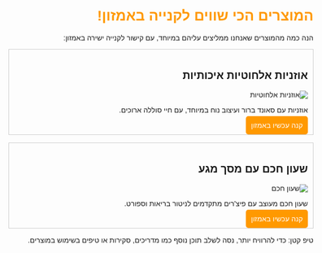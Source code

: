 <!DOCTYPE html>
<html lang="he">
<head>
  <meta charset="UTF-8" />
  <title>המוצרים הכי שווים לקנייה באמזון!</title>
  <style>
    body { font-family: Arial, sans-serif; max-width: 600px; margin: auto; direction: rtl; }
    h1 { color: #FF9900; }
    .product { border: 1px solid #ccc; padding: 10px; margin-bottom: 15px; }
    .product img { max-width: 100%; height: auto; }
    .buy-button { background-color: #FF9900; color: white; padding: 10px; text-decoration: none; border-radius: 5px; }
  </style>
</head>
<body>
  <h1>המוצרים הכי שווים לקנייה באמזון!</h1>
  <p>הנה כמה מהמוצרים שאנחנו ממליצים עליהם במיוחד, עם קישור לקנייה ישירה באמזון:</p>

  <div class="product">
    <h2>אוזניות אלחוטיות איכותיות</h2>
    <img src="https://images-na.ssl-images-amazon.com/images/I/71U5L2A-DPL._AC_SL1500_.jpg" alt="אוזניות אלחוטיות" />
    <p>אוזניות עם סאונד ברור ועיצוב נוח במיוחד, עם חיי סוללה ארוכים.</p>
    <a class="buy-button" href="https://www.amazon.com/dp/B08N5WRWNW?tag=YOUR_AFFILIATE_ID" target="_blank">קנה עכשיו באמזון</a>
  </div>

  <div class="product">
    <h2>שעון חכם עם מסך מגע</h2>
    <img src="https://images-na.ssl-images-amazon.com/images/I/71O3Jx7HCwL._AC_SL1500_.jpg" alt="שעון חכם" />
    <p>שעון חכם מעוצב עם פיצ'רים מתקדמים לניטור בריאות וספורט.</p>
    <a class="buy-button" href="https://www.amazon.com/dp/B07XJ8C8F5?tag=YOUR_AFFILIATE_ID" target="_blank">קנה עכשיו באמזון</a>
  </div>

  <p>טיפ קטן: כדי להרוויח יותר, נסה לשלב תוכן נוסף כמו מדריכים, סקירות או טיפים בשימוש במוצרים.</p>
</body>
</html>
